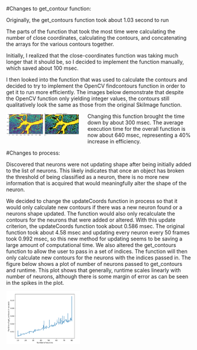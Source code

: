 #Changes to get_contour function:

Originally, the get_contours function took about 1.03 second to run 

The parts of the function that took the most time were calculating the number of close coordinates, calculating the contours, and concatenating the arrays for the various contours together.

Initially, I realized that the close-coordinates function was taking much longer that it should be, so I decided to implement the function manually, which saved about 100 msec.

I then looked into the function that was used to calculate the contours and decided to try to implement the OpenCV findcontours function in order to get it to run more efficiently.  The images below demonstrate that despite the OpenCV function only yielding integer values, the contours still qualitatively look the same as those from the original SkiImage function.

<img src="contour_compare.png" style="float:left; margin-right: 20px; margin-bottom: 10px" width="200px">

Changing this function brought the time down by about 300 msec. The average execution time for the overall function is now about 640 msec, representing a 40% increase in efficiency.

#Changes to process:

Discovered that neurons were not updating shape after being initially added to the list of neurons. This likely indicates that once an object has broken the threshold of being classified as a neuron, there is no more new information that is acquired that would meaningfully alter the shape of the neuron.

We decided to change the updateCoords function in process so that it would only calculate new contours if there was a new neuron found or a neurons shape updated. The function would also only recalculate the contours for the neurons that were added or altered. With this update criterion, the updateCoords function took about 0.586 msec. The original function took about 4.58 msec and updating every neuron every 50 frames took 0.992 msec, so this new method for updating seems to be saving a large amount of computational time.
We also altered the get_contours function to allow the user to pass in a set of indices. The function will then only calculate new contours for the neurons with the indices passed in. 
The figure below shows a plot of number of neurons passed to get_contours and runtime. 
This plot shows that generally, runtime scales linearly with number of neurons, although there is some margin of error as can be seen in the spikes in the plot.
 
<img src="time_plot.png" style="float:left; margin-right: 20px; margin-bottom: 10px" width="200px">

